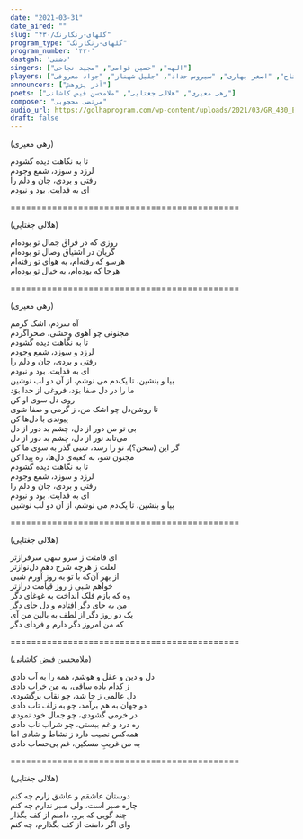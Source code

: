 ```yaml
---
date: "2021-03-31"
date_aired: ""
slug: "گلهای-رنگارنگ/۴۳۰"
program_type: "گلهای-رنگارنگ"
program_number: '۴۳۰'
dastgah: 'دشتی'
singers: ["الهه", "حسین قوامی", "مجید نجاحی"]
players: ["امیرناصر افتتاح", "اصغر بهاری", "سیروس حداد", "جلیل شهناز", "جواد معروفی"]
announcers: ["آذر پژوهش"]
poets: ["رهی معیری", "هلالی جغتایی", "ملامحسن فیض کاشانی"]
composer: "مرتضی محجوبی"
audio_url: https://golhaprogram.com/wp-content/uploads/2021/03/GR_430_Elaheh_Ghavami_Najahi.mp3
draft: false
---
```


(رهی معیری)  

تا به نگاهت دیده گشودم  
لرزد و سوزد، شمع وجودم  
رفتی و بردی، جان و دلم را  
ای به فدایت، بود و نبودم  

============================================  

(هلالی جغتایی)  

روزی که در فراق جمال تو بوده‌ام  
گریان در اشتیاق وصال تو بوده‌ام  
هرسو که رفته‌ام، به هوای تو رفته‌ام  
هرجا که بوده‌ام، به خیال تو بوده‌ام  

============================================  

(رهی معیری)  

آه سردم، اشک گرمم  
مجنونی چو آهوی وحشی، صحراگردم  
تا به نگاهت دیده گشودم  
لرزد و سوزد، شمع وجودم  
رفتی و بردی، جان و دلم را  
ای به فدایت، بود و نبودم  
بیا و بنشین، تا یک‌دم می نوشم، از آن دو لب نوشین  
ما را در دل صفا بوَد، فروغی از خدا بوَد  
روی دل سوی او کن  
تا روشن‌دل چو اشک من، ز گرمی و صفا شوی  
پیوندی با دل‌ها کن  
بی تو من دور از دل، چشم بد دور از دل  
می‌تابد نور از دل، چشم بد دور از دل  
گر این (سخن؟)، تو را رسد، شبی گذر به سوی ما کن  
مجنون شو، به کعبه‌ی دل‌ها، ره پیدا کن  
تا به نگاهت دیده گشودم  
لرزد و سوزد، شمع وجودم  
رفتی و بردی، جان و دلم را  
ای به فدایت، بود و نبودم  
بیا و بنشین، تا یک‌دم می نوشم، از آن دو لب نوشین  

============================================  

(هلالی جغتایی)  

ای قامتت ز سرو سهی سرفرازتر  
لعلت ز هرچه شرح دهم دل‌نوازتر  
از بهر آن‌که با تو به روز آورم شبی  
خواهم شبی ز روز قیامت درازتر  
وه که بازم فلک انداخت به غوغای دگر  
من به جای دگر افتادم و دل جای دگر  
یک دو روز دگر از لطف به بالین من آی  
که من امروز دگر دارم و فردای دگر  

============================================  

(ملامحسن فیض کاشانی)  

دل و دین و عقل و هوشم، همه را به آب دادی  
ز کدام باده ساقی، به من خراب دادی  
دل عالمی ز جا شد، چو نقاب برگشودی  
دو جهان به هم برآمد، چو به زلف تاب دادی  
در خرمی گشودی، چو جمال خود نمودی  
ره درد و غم ببستی، چو شراب ناب دادی  
همه‌کس نصیب دارد ز نشاط و شادی اما  
به من غریبِ مسکین، غم بی‌حساب دادی  

============================================  

(هلالی جغتایی)  

دوستان عاشقم و عاشق زارم چه کنم  
چاره صبر است، ولی صبر ندارم چه کنم  
چند گویی که برو، دامنم از کف بگذار  
وای اگر دامنت از کف بگذارم، چه کنم  
